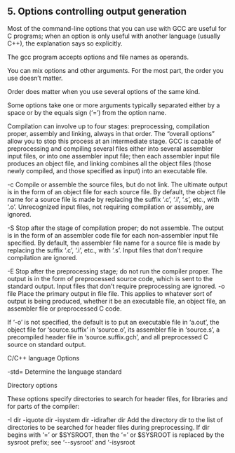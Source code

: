 ## 5. Options controlling output generation
Most of the command-line options that you can use with GCC are useful for C programs; when an option is only useful with another language (usually C++), the explanation says
so explicitly.

The gcc program accepts options and file names as operands.

You can mix options and other arguments. For the most part, the order you use doesn’t matter.

Order does matter when you use several options of the same kind.

Some options take one or more arguments typically separated either by a space or by the equals sign (‘=’) from the option name.

Compilation can involve up to four stages: preprocessing, compilation proper, assembly and linking, always in that order. The “overall options” allow you to stop this process at an intermediate stage. GCC is capable of preprocessing and compiling several files either into several assembler input files, or into one assembler input file; then each assembler input file produces an object file, and linking combines all the object files (those newly compiled, and those specified as input) into an executable file. 

-c Compile or assemble the source files, but do not link. The ultimate output is in the form of an object file for each source
file. By default, the object file name for a source file is made by replacing the suffix
‘.c’, ‘.i’, ‘.s’, etc., with ‘.o’. Unrecognized input files, not requiring compilation or assembly, are ignored.

-S Stop after the stage of compilation proper; do not assemble. The output is in
the form of an assembler code file for each non-assembler input file specified.
By default, the assembler file name for a source file is made by replacing the
suffix ‘.c’, ‘.i’, etc., with ‘.s’.
Input files that don’t require compilation are ignored.

-E Stop after the preprocessing stage; do not run the compiler proper. The output
is in the form of preprocessed source code, which is sent to the standard output.
Input files that don’t require preprocessing are ignored.
-o file Place the primary output in file file. This applies to whatever sort of output is
being produced, whether it be an executable file, an object file, an assembler
file or preprocessed C code.

If ‘-o’ is not specified, the default is to put an executable file in ‘a.out’, the
object file for ‘source.suffix’ in ‘source.o’, its assembler file in ‘source.s’, a
precompiled header file in ‘source.suffix.gch’, and all preprocessed C source
on standard output.

C/C++ language Options

-std= Determine the language standard

Directory options

These options specify directories to search for header files, for libraries and for parts of the
compiler:

-I dir
-iquote dir
-isystem dir
-idirafter dir
Add the directory dir to the list of directories to be searched for header files during
preprocessing. If dir begins with ‘=’ or $SYSROOT, then the ‘=’ or $SYSROOT
is replaced by the sysroot prefix; see ‘--sysroot’ and ‘-isysroot
